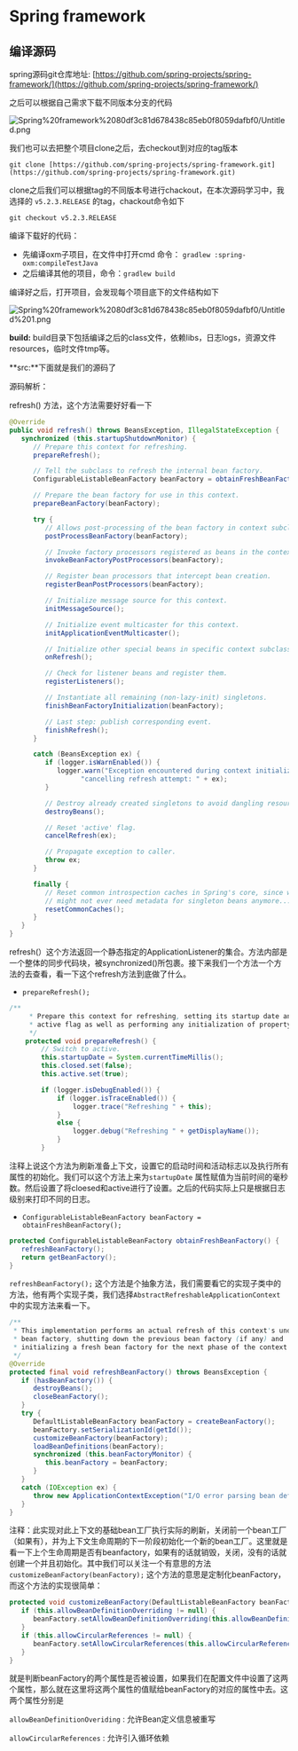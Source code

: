 # Spring framework

## 编译源码

spring源码git仓库地址: [https://github.com/spring-projects/spring-framework/](https://github.com/spring-projects/spring-framework/)

之后可以根据自己需求下载不同版本分支的代码

![Spring%20framework%2080df3c81d678438c85eb0f8059dafbf0/Untitled.png](Spring%20framework%2080df3c81d678438c85eb0f8059dafbf0/Untitled.png)

我们也可以去把整个项目clone之后，去checkout到对应的tag版本

`git clone [https://github.com/spring-projects/spring-framework.git](https://github.com/spring-projects/spring-framework.git)`

clone之后我们可以根据tag的不同版本号进行chackout，在本次源码学习中，我选择的 `v5.2.3.RELEASE` 的tag，chackout命令如下

`git checkout v5.2.3.RELEASE`

编译下载好的代码：

- 先编译oxm子项目，在文件中打开cmd 命令： `gradlew :spring-oxm:compileTestJava`
- 之后编译其他的项目，命令：`gradlew build`

编译好之后，打开项目，会发现每个项目底下的文件结构如下

![Spring%20framework%2080df3c81d678438c85eb0f8059dafbf0/Untitled%201.png](Spring%20framework%2080df3c81d678438c85eb0f8059dafbf0/Untitled%201.png)

**build:** build目录下包括编译之后的class文件，依赖libs，日志logs，资源文件resources，临时文件tmp等。

**src:**下面就是我们的源码了

源码解析：

refresh() 方法，这个方法需要好好看一下

```java
@Override
public void refresh() throws BeansException, IllegalStateException {
   synchronized (this.startupShutdownMonitor) {
      // Prepare this context for refreshing.
      prepareRefresh();

      // Tell the subclass to refresh the internal bean factory.
      ConfigurableListableBeanFactory beanFactory = obtainFreshBeanFactory();

      // Prepare the bean factory for use in this context.
      prepareBeanFactory(beanFactory);

      try {
         // Allows post-processing of the bean factory in context subclasses.
         postProcessBeanFactory(beanFactory);

         // Invoke factory processors registered as beans in the context.
         invokeBeanFactoryPostProcessors(beanFactory);

         // Register bean processors that intercept bean creation.
         registerBeanPostProcessors(beanFactory);

         // Initialize message source for this context.
         initMessageSource();

         // Initialize event multicaster for this context.
         initApplicationEventMulticaster();

         // Initialize other special beans in specific context subclasses.
         onRefresh();

         // Check for listener beans and register them.
         registerListeners();

         // Instantiate all remaining (non-lazy-init) singletons.
         finishBeanFactoryInitialization(beanFactory);

         // Last step: publish corresponding event.
         finishRefresh();
      }

      catch (BeansException ex) {
         if (logger.isWarnEnabled()) {
            logger.warn("Exception encountered during context initialization - " +
                  "cancelling refresh attempt: " + ex);
         }

         // Destroy already created singletons to avoid dangling resources.
         destroyBeans();

         // Reset 'active' flag.
         cancelRefresh(ex);

         // Propagate exception to caller.
         throw ex;
      }

      finally {
         // Reset common introspection caches in Spring's core, since we
         // might not ever need metadata for singleton beans anymore...
         resetCommonCaches();
      }
   }
}
```

refresh(）这个方法返回一个静态指定的ApplicationListener的集合。方法内部是一个整体的同步代码块，被synchronized()所包裹。接下来我们一个方法一个方法的去查看，看一下这个refresh方法到底做了什么。

- `prepareRefresh();`

```java
/**
	 * Prepare this context for refreshing, setting its startup date and
	 * active flag as well as performing any initialization of property sources.
	 */
	protected void prepareRefresh() {
		// Switch to active.
		this.startupDate = System.currentTimeMillis();
		this.closed.set(false);
		this.active.set(true);

		if (logger.isDebugEnabled()) {
			if (logger.isTraceEnabled()) {
				logger.trace("Refreshing " + this);
			}
			else {
				logger.debug("Refreshing " + getDisplayName());
			}
		}
```

注释上说这个方法为刷新准备上下文，设置它的启动时间和活动标志以及执行所有属性的初始化。我们可以这个方法上来为`startupDate` 属性赋值为当前时间的毫秒数。然后设置了将cloesed和active进行了设置。之后的代码实际上只是根据日志级别来打印不同的日志。

- `ConfigurableListableBeanFactory beanFactory = obtainFreshBeanFactory();`

```java
protected ConfigurableListableBeanFactory obtainFreshBeanFactory() {
   refreshBeanFactory();
   return getBeanFactory();
}
```

`refreshBeanFactory();` 这个方法是个抽象方法，我们需要看它的实现子类中的方法，他有两个实现子类，我们选择`AbstractRefreshableApplicationContext` 中的实现方法来看一下。

```java
/**
 * This implementation performs an actual refresh of this context's underlying
 * bean factory, shutting down the previous bean factory (if any) and
 * initializing a fresh bean factory for the next phase of the context's lifecycle.
 */
@Override
protected final void refreshBeanFactory() throws BeansException {
   if (hasBeanFactory()) {
      destroyBeans();
      closeBeanFactory();
   }
   try {
      DefaultListableBeanFactory beanFactory = createBeanFactory();
      beanFactory.setSerializationId(getId());
      customizeBeanFactory(beanFactory);
      loadBeanDefinitions(beanFactory);
      synchronized (this.beanFactoryMonitor) {
         this.beanFactory = beanFactory;
      }
   }
   catch (IOException ex) {
      throw new ApplicationContextException("I/O error parsing bean definition source for " + getDisplayName(), ex);
   }
}
```

注释：此实现对此上下文的基础bean工厂执行实际的刷新，关闭前一个bean工厂（如果有），并为上下文生命周期的下一阶段初始化一个新的bean工厂。这里就是看一下上个生命周期是否有beanfactory，如果有的话就销毁，关闭，没有的话就创建一个并且初始化。其中我们可以关注一个有意思的方法`customizeBeanFactory(beanFactory);` 这个方法的意思是定制化beanFactory，而这个方法的实现很简单：

```java
protected void customizeBeanFactory(DefaultListableBeanFactory beanFactory) {
   if (this.allowBeanDefinitionOverriding != null) {
      beanFactory.setAllowBeanDefinitionOverriding(this.allowBeanDefinitionOverriding);
   }
   if (this.allowCircularReferences != null) {
      beanFactory.setAllowCircularReferences(this.allowCircularReferences);
   }
}
```

就是判断beanFactory的两个属性是否被设置，如果我们在配置文件中设置了这两个属性，那么就在这里将这两个属性的值赋给beanFactory的对应的属性中去。这两个属性分别是   

`allowBeanDefinitionOveriding` : 允许Bean定义信息被重写

`allowCircularReferences` : 允许引入循环依赖